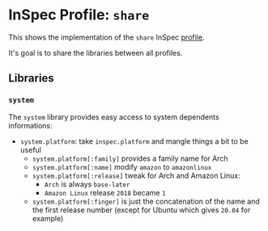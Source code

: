 # InSpec Profile: `share`

This shows the implementation of the `share` InSpec [profile](https://github.com/inspec/inspec/blob/master/docs/profiles.md).

It's goal is to share the libraries between all profiles.

## Libraries

### `system`

The `system` library provides easy access to system dependents informations:

- `system.platform`: take `inspec.platform` and mangle things a bit to be useful
  - `system.platform[:family]` provides a family name for Arch
  - `system.platform[:name]` modify `amazon` to `amazonlinux`
  - `system.platform[:release]` tweak for Arch and Amazon Linux:
    - `Arch` is always `base-later`
    - `Amazon Linux` release `2018` became `1`
  - `system.platform[:finger]` is just the concatenation of the name and the first release number (except for Ubuntu which gives `20.04` for example)
